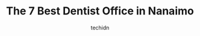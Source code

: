 ---
layout: ampstory
image: https://i0.wp.com/www.auto.or.id/wp-content/uploads/2023/06/dover-view-dental-centre-0-nanaimo-1686327298.jpeg?resize=640,853
author: techidn
featured: false
description: Nanaimo, British Columbia, Canada is a haven for Dentist Office enthusiasts, boasting an impressive array of 7 top-notch establishments. Whether youre a seasoned connoisseur or simply curio
title: The 7 Best Dentist Office in Nanaimo
cover:
   title: The 7 Best Dentist Office in Nanaimo
   subtitle: AUTO.OR.ID
   background: https://www.auto.or.id/wp-content/uploads/2023/06/dover-view-dental-centre-0-nanaimo-1686327298.jpeg

pages: 
 - layout: thirds
   top: <h1>#1 Diver Lake Dental Clinic</h1>
   bottom: "<p>DR. Gill is the only dentist who has never caused me mouth pain. He is friendly, kind, gentle and respectful. He explains things very clearly and himself and all his staf</p>"
   background: https://www.auto.or.id/wp-content/uploads/2023/06/dover-view-dental-centre-1-nanaimo-1686327299.jpeg
   backgroundblur: true
 - layout: thirds
   top: <h1>#2 Brickyard Dental Clinic</h1>
   bottom: "<p>6010 Brickyard Rd #201, Nanaimo, BC V9V 1S5, Canada</p>"
   background: https://www.auto.or.id/wp-content/uploads/2023/06/dover-view-dental-centre-2-nanaimo-1686327300.jpeg
   cta:
      link: https://www.auto.or.id/the-7-best-dentist-office-in-nanaimo/
      text: The 7 Best Dentist Office in Nanaimo
 - layout: thirds
   top: <h1>#3 Wellington Dental Clinic</h1>
   bottom: "<p>3180 Barons Rd, Nanaimo, BC V9T 4B5, Canada</p>"
   background: https://images.unsplash.com/photo-1551727324-355cda9f1884?ixlib=rb-4.0.3&ixid=MnwxMjA3fDB8MHxwaG90by1wYWdlfHx8fGVufDB8fHx8&auto=format&fit=crop&w=640&h=853&q=80
   cta:
      link: https://www.auto.or.id/the-7-best-dentist-office-in-nanaimo/
      text: The 7 Best Dentist Office in Nanaimo
 - layout: thirds
   top: <h1>#4 Brooks Landing Dental</h1>
   bottom: "<p>2000 N Island Hwy #230, Nanaimo, BC V9S 5W3, Canada</p>"
   background: https://images.unsplash.com/photo-1596157783372-71ada8d5836b?ixlib=rb-4.0.3&ixid=MnwxMjA3fDB8MHxwaG90by1wYWdlfHx8fGVufDB8fHx8&auto=format&fit=crop&w=640&h=853&q=80
   cta:
      link: https://www.auto.or.id/the-7-best-dentist-office-in-nanaimo/
      text: The 7 Best Dentist Office in Nanaimo
 - layout: thirds
   top: <h1>#5 Downtown Nanaimo Dental Group Life Enhancing Dentistry</h1>
   bottom: "<p>140 Wallace St Suite #5, Nanaimo, BC V9R 5B1, Canada</p>"
   background: https://images.unsplash.com/photo-1579124688690-5476c5d01fde?ixlib=rb-4.0.3&ixid=MnwxMjA3fDB8MHxwaG90by1wYWdlfHx8fGVufDB8fHx8&auto=format&fit=crop&w=640&h=853&q=80
   cta:
      link: https://www.auto.or.id/the-7-best-dentist-office-in-nanaimo/
      text: The 7 Best Dentist Office in Nanaimo
 - layout: thirds
   top: <h1>#6 Harewood Dental Clinic</h1>
   bottom: "<p>521 Deering St, Nanaimo, BC V9R 6Y2, Canada</p>"
   background: https://images.unsplash.com/photo-1620547316190-289b3899e010?ixlib=rb-4.0.3&ixid=MnwxMjA3fDB8MHxwaG90by1wYWdlfHx8fGVufDB8fHx8&auto=format&fit=crop&w=640&h=853&q=80
   cta:
      link: https://www.auto.or.id/the-7-best-dentist-office-in-nanaimo/
      text: The 7 Best Dentist Office in Nanaimo
 - layout: thirds
   top: <h1>#7 Dover View Dental Centre</h1>
   bottom: "<p>6894 N Island Hwy #7, Nanaimo, BC V9V 1P6, Canada</p>"
   background: https://images.unsplash.com/photo-1553440569-bcc63803a83d?ixlib=rb-4.0.3&ixid=MnwxMjA3fDB8MHxwaG90by1wYWdlfHx8fGVufDB8fHx8&auto=format&fit=crop&w=640&h=853&q=80
   cta:
      link: https://www.auto.or.id/the-7-best-dentist-office-in-nanaimo/
      text: The 7 Best Dentist Office in Nanaimo
 - layout: thirds
   middle: Continue reading...
   background: https://images.unsplash.com/photo-1617814076367-b759c7d7e738?ixlib=rb-4.0.3&ixid=MnwxMjA3fDB8MHxwaG90by1wYWdlfHx8fGVufDB8fHx8&auto=format&fit=crop&w=640&h=853&q=80
   cta:
      link: https://www.auto.or.id/the-7-best-dentist-office-in-nanaimo/
      text: The 7 Best Dentist Office in Nanaimo

---